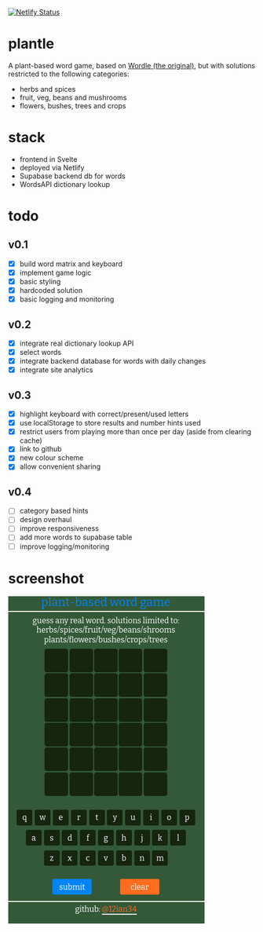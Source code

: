 [![Netlify Status](https://api.netlify.com/api/v1/badges/2c36d7ba-5f25-4840-a2fd-c27d5d2b3736/deploy-status)](https://app.netlify.com/sites/plantle/deploys)

# plantle

A plant-based word game, based on [Wordle (the original)](https://www.powerlanguage.co.uk/wordle/), but with solutions restricted to the following categories:

- herbs and spices
- fruit, veg, beans and mushrooms
- flowers, bushes, trees and crops

# stack

- frontend in Svelte
- deployed via Netlify
- Supabase backend db for words
- WordsAPI dictionary lookup

# todo

## v0.1

- [x] build word matrix and keyboard
- [x] implement game logic
- [x] basic styling
- [x] hardcoded solution
- [x] basic logging and monitoring

## v0.2

- [x] integrate real dictionary lookup API
- [x] select words
- [x] integrate backend database for words with daily changes
- [x] integrate site analytics

## v0.3

- [x] highlight keyboard with correct/present/used letters
- [x] use localStorage to store results and number hints used
- [x] restrict users from playing more than once per day (aside from clearing cache)
- [x] link to github
- [x] new colour scheme
- [x] allow convenient sharing

## v0.4

- [ ] category based hints
- [ ] design overhaul
- [ ] improve responsiveness
- [ ] add more words to supabase table
- [ ] improve logging/monitoring

# screenshot

![plantle](files/2022-02-06-0438.png 'plantle')
